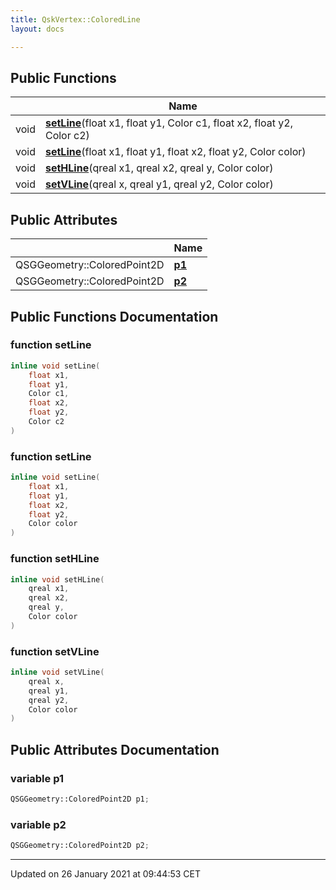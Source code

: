 ```yaml
---
title: QskVertex::ColoredLine
layout: docs

---
```





## Public Functions

|                | Name           |
| -------------- | -------------- |
| void | **[setLine](/docs/classes/class_qsk_vertex_1_1_colored_line/#function-setline)**(float x1, float y1, Color c1, float x2, float y2, Color c2) |
| void | **[setLine](/docs/classes/class_qsk_vertex_1_1_colored_line/#function-setline)**(float x1, float y1, float x2, float y2, Color color) |
| void | **[setHLine](/docs/classes/class_qsk_vertex_1_1_colored_line/#function-sethline)**(qreal x1, qreal x2, qreal y, Color color) |
| void | **[setVLine](/docs/classes/class_qsk_vertex_1_1_colored_line/#function-setvline)**(qreal x, qreal y1, qreal y2, Color color) |

## Public Attributes

|                | Name           |
| -------------- | -------------- |
| QSGGeometry::ColoredPoint2D | **[p1](/docs/classes/class_qsk_vertex_1_1_colored_line/#variable-p1)**  |
| QSGGeometry::ColoredPoint2D | **[p2](/docs/classes/class_qsk_vertex_1_1_colored_line/#variable-p2)**  |

## Public Functions Documentation

### function setLine

```cpp
inline void setLine(
    float x1,
    float y1,
    Color c1,
    float x2,
    float y2,
    Color c2
)
```


### function setLine

```cpp
inline void setLine(
    float x1,
    float y1,
    float x2,
    float y2,
    Color color
)
```


### function setHLine

```cpp
inline void setHLine(
    qreal x1,
    qreal x2,
    qreal y,
    Color color
)
```


### function setVLine

```cpp
inline void setVLine(
    qreal x,
    qreal y1,
    qreal y2,
    Color color
)
```


## Public Attributes Documentation

### variable p1

```cpp
QSGGeometry::ColoredPoint2D p1;
```


### variable p2

```cpp
QSGGeometry::ColoredPoint2D p2;
```


-------------------------------

Updated on 26 January 2021 at 09:44:53 CET